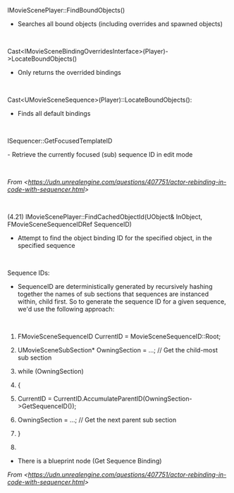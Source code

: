IMovieScenePlayer::FindBoundObjects()

-   Searches all bound objects (including overrides and spawned objects)

 

Cast&lt;IMovieSceneBindingOverridesInterface&gt;(Player)-&gt;LocateBoundObjects()

-   Only returns the overrided bindings

 

Cast&lt;UMovieSceneSequence&gt;(Player)::LocateBoundObjects():

-   Finds all default bindings

 

ISequencer::GetFocusedTemplateID

\- Retrieve the currently focused (sub) sequence ID in edit mode

 

*From &lt;<https://udn.unrealengine.com/questions/407751/actor-rebinding-in-code-with-sequencer.html>&gt;*

 

(4.21) IMovieScenePlayer::FindCachedObjectId(UObject& InObject, FMovieSceneSequenceIDRef SequenceID)

-   Attempt to find the object binding ID for the specified object, in the specified sequence



 

Sequence IDs:

-   SequenceID are deterministically generated by recursively hashing together the names of sub sections that sequences are instanced within, child first. So to generate the sequence ID for a given sequence, we'd use the following approach:

 

1.  FMovieSceneSequenceID CurrentID = MovieSceneSequenceID::Root;

2.  UMovieSceneSubSection\* OwningSection = ...; // Get the child-most sub section

3.  while (OwningSection)

4.  {

5.  CurrentID = CurrentID.AccumulateParentID(OwningSection-&gt;GetSequenceID());

6.  OwningSection = ...; // Get the next parent sub section

7.  }

8.   



-   There is a blueprint node (Get Sequence Binding)



*From &lt;<https://udn.unrealengine.com/questions/407751/actor-rebinding-in-code-with-sequencer.html>&gt;*
